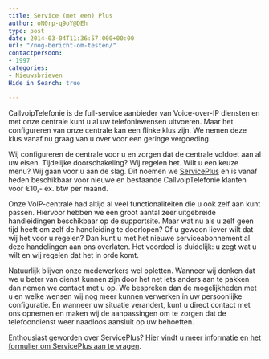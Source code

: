 ```yaml
---
title: Service (met een) Plus
author: oN0rp-q9oY@DEh
type: post
date: 2014-03-04T11:36:57.000+00:00
url: "/nog-bericht-om-testen/"
contactpersoon:
- 1997
categories:
- Nieuwsbrieven
Hide in Search: true

---
```

<!--more-->CallvoipTelefonie is de full-service aanbieder van Voice-over-IP diensten en met onze centrale kunt u al uw telefoniewensen uitvoeren. Maar het configureren van onze centrale kan een flinke klus zijn. We nemen deze klus vanaf nu graag van u over voor een geringe vergoeding.

Wij configureren de centrale voor u en zorgen dat de centrale voldoet aan al uw eisen. Tijdelijke doorschakeling? Wij regelen het. Wilt u een keuze menu? Wij gaan voor u aan de slag. Dit noemen we <a href="/callvoippower/powerservices/serviceplus/" target="_blank">ServicePlus</a> en is vanaf heden beschikbaar voor nieuwe en bestaande CallvoipTelefonie klanten voor €10,- ex. btw per maand.

Onze VoIP-centrale had altijd al veel functionaliteiten die u ook zelf aan kunt passen. Hiervoor hebben we een groot aantal zeer uitgebreide handleidingen beschikbaar op de supportsite. Maar wat nu als u zelf geen tijd heeft om zelf de handleiding te doorlopen? Of u gewoon liever wilt dat wij het voor u regelen? Dan kunt u met het nieuwe serviceabonnement al deze handelingen aan ons overlaten. Het voordeel is duidelijk: u zegt wat u wilt en wij regelen dat het in orde komt.

Natuurlijk blijven onze medewerkers wel opletten. Wanneer wij denken dat we u beter van dienst kunnen zijn door het net iets anders aan te pakken dan nemen we contact met u op. We bespreken dan de mogelijkheden met u en welke wensen wij nog meer kunnen verwerken in uw persoonlijke configuratie. En wanneer uw situatie verandert, kunt u direct contact met ons opnemen en maken wij de aanpassingen om te zorgen dat de telefoondienst weer naadloos aansluit op uw behoeften.

Enthousiast geworden over ServicePlus? <a href="/mijncallvoip/aanvragen/serviceplus-aanvragen/" target="_blank">Hier vindt u meer informatie en het formulier om ServicePlus aan te vragen</a>.
